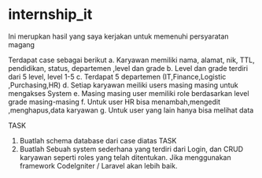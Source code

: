 # internship_it
Ini merupkan hasil yang saya kerjakan untuk memenuhi persyaratan magang

Terdapat case sebagai berikut 
a. Karyawan memiliki nama, alamat, nik, TTL, pendidikan, status, departemen ,level dan grade 
b. Level dan grade terdiri dari 5 level, level 1-5 
c. Terdapat 5 departemen (IT,Finance,Logistic ,Purchasing,HR) 
d. Setiap karyawan meiliki users masing masing untuk mengakses System 
e. Masing masing user memiliki role berdasarkan level grade masing-masing 
f. Untuk user HR bisa menambah,mengedit ,menghapus,data karyawan 
g. Untuk user yang lain hanya bisa melihat data

TASK 
1. Buatlah schema database dari case diatas TASK 
2. Buatlah Sebuah system sederhana yang terdiri dari Login, dan CRUD karyawan seperti roles yang telah ditentukan. Jika menggunakan framework CodeIgniter / Laravel akan lebih baik.
